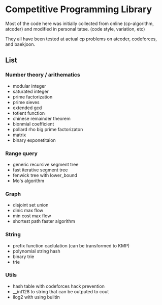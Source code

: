 # Competitive Programming Library

Most of the code here was initially collected from online (cp-algorithm, atcoder) and modified in personal tatse. (code style, variation, etc)

They all have been tested at actual cp problems on atcoder, codeforces, and baekjoon.

## List 

### Number theory / arithematics

* modular integer
* saturated integer
* prime factorization
* prime sieves
* extended gcd
* totient function
* chinese remainder theorem
* bionmial coefficient
* pollard rho big prime factorizaton
* matrix
* binary exponetitaion

### Range query

* generic recursive segment tree
* fast iterative segment tree
* fenwick tree with lower_bound
* Mo's algorithm

### Graph

* disjoint set union
* dinic max flow
* min cost max flow
* shortest path faster algorithm

### String

* prefix function caclulation (can be transformed to KMP)
* polynomial string hash
* binary trie
* trie

### Utils

* hash table with codeforces hack prevention
* __int128 to string that can be outputed to cout
* ilog2 with using builtin





